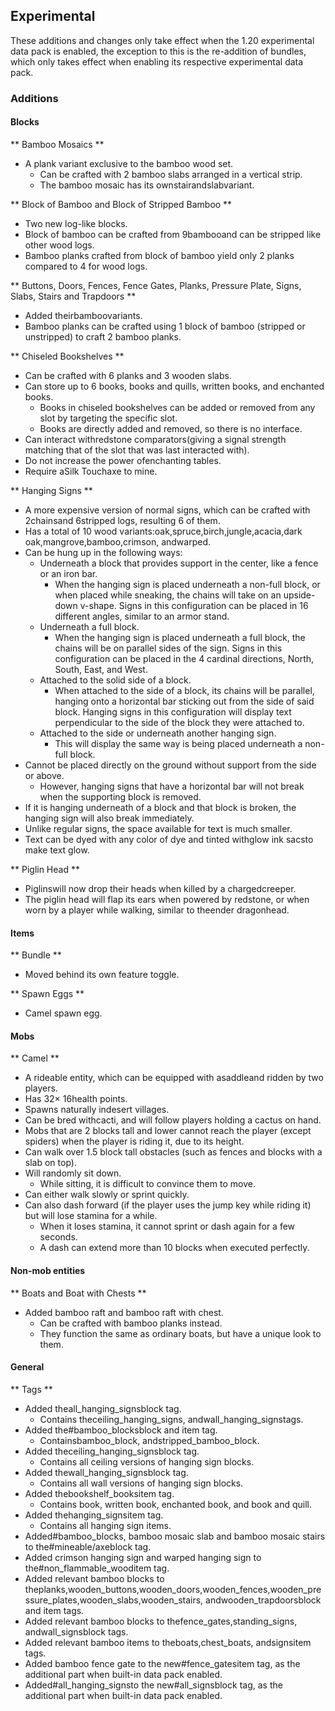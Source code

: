 ## Experimental
These additions and changes only take effect when the 1.20 experimental data pack is enabled, the exception to this is the re-addition of bundles, which only takes effect when enabling its respective experimental data pack.

### Additions
#### Blocks
** Bamboo Mosaics **
- A plank variant exclusive to the bamboo wood set.
	- Can be crafted with 2 bamboo slabs arranged in a vertical strip.
	- The bamboo mosaic has its ownstairandslabvariant.

** Block of Bamboo and Block of Stripped Bamboo **
- Two new log-like blocks.
- Block of bamboo can be crafted from 9bambooand can be stripped like other wood logs.
- Bamboo planks crafted from block of bamboo yield only 2 planks compared to 4 for wood logs.

** Buttons, Doors, Fences, Fence Gates, Planks, Pressure Plate, Signs, Slabs, Stairs and Trapdoors **
- Added theirbamboovariants.
- Bamboo planks can be crafted using 1 block of bamboo (stripped or unstripped) to craft 2 bamboo planks.

** Chiseled Bookshelves **
- Can be crafted with 6 planks and 3 wooden slabs.
- Can store up to 6 books, books and quills, written books, and enchanted books.
	- Books in chiseled bookshelves can be added or removed from any slot by targeting the specific slot.
	- Books are directly added and removed, so there is no interface.
- Can interact withredstone comparators(giving a signal strength matching that of the slot that was last interacted with).
- Do not increase the power ofenchanting tables.
- Require aSilk Touchaxe to mine.

** Hanging Signs **
- A more expensive version of normal signs, which can be crafted with 2chainsand 6stripped logs, resulting 6 of them.
- Has a total of 10 wood variants:oak,spruce,birch,jungle,acacia,dark oak,mangrove,bamboo,crimson, andwarped.
- Can be hung up in the following ways:
	- Underneath a block that provides support in the center, like a fence or an iron bar.
		- When the hanging sign is placed underneath a non-full block, or when placed while sneaking, the chains will take on an upside-down v-shape. Signs in this configuration can be placed in 16 different angles, similar to an armor stand.
	- Underneath a full block.
		- When the hanging sign is placed underneath a full block, the chains will be on parallel sides of the sign. Signs in this configuration can be placed in the 4 cardinal directions, North, South, East, and West.
	- Attached to the solid side of a block.
		- When attached to the side of a block, its chains will be parallel, hanging onto a horizontal bar sticking out from the side of said block. Hanging signs in this configuration will display text perpendicular to the side of the block they were attached to.
	- Attached to the side or underneath another hanging sign.
		- This will display the same way is being placed underneath a non-full block.
- Cannot be placed directly on the ground without support from the side or above.
	- However, hanging signs that have a horizontal bar will not break when the supporting block is removed.
- If it is hanging underneath of a block and that block is broken, the hanging sign will also break immediately.
- Unlike regular signs, the space available for text is much smaller.
- Text can be dyed with any color of dye and tinted withglow ink sacsto make text glow.

** Piglin Head **
- Piglinswill now drop their heads when killed by a chargedcreeper.
- The piglin head will flap its ears when powered by redstone, or when worn by a player while walking, similar to theender dragonhead.

#### Items
** Bundle **
- Moved behind its own feature toggle.

** Spawn Eggs **
- Camel spawn egg.

#### Mobs
** Camel **
- A rideable entity, which can be equipped with asaddleand ridden by two players.
- Has 32× 16health points.
- Spawns naturally indesert villages.
- Can be bred withcacti, and will follow players holding a cactus on hand.
- Mobs that are 2 blocks tall and lower cannot reach the player (except spiders) when the player is riding it, due to its height.
- Can walk over 1.5 block tall obstacles (such as fences and blocks with a slab on top).
- Will randomly sit down.
	- While sitting, it is difficult to convince them to move.
- Can either walk slowly or sprint quickly.
- Can also dash forward (if the player uses the jump key while riding it) but will lose stamina for a while.
	- When it loses stamina, it cannot sprint or dash again for a few seconds.
	- A dash can extend more than 10 blocks when executed perfectly.

#### Non-mob entities
** Boats and Boat with Chests **
- Added bamboo raft and bamboo raft with chest.
	- Can be crafted with bamboo planks instead.
	- They function the same as ordinary boats, but have a unique look to them.

#### General
** Tags **
- Added theall_hanging_signsblock tag.
	- Contains theceiling_hanging_signs, andwall_hanging_signstags.
- Added the#bamboo_blocksblock and item tag.
	- Containsbamboo_block, andstripped_bamboo_block.
- Added theceiling_hanging_signsblock tag.
	- Contains all ceiling versions of hanging sign blocks.
- Added thewall_hanging_signsblock tag.
	- Contains all wall versions of hanging sign blocks.
- Added thebookshelf_booksitem tag.
	- Contains book, written book, enchanted book, and book and quill.
- Added thehanging_signsitem tag.
	- Contains all hanging sign items.
- Added#bamboo_blocks, bamboo mosaic slab and bamboo mosaic stairs to the#mineable/axeblock tag.
- Added crimson hanging sign and warped hanging sign to the#non_flammable_wooditem tag.
- Added relevant bamboo blocks to theplanks,wooden_buttons,wooden_doors,wooden_fences,wooden_pressure_plates,wooden_slabs,wooden_stairs, andwooden_trapdoorsblock and item tags.
- Added relevant bamboo blocks to thefence_gates,standing_signs, andwall_signsblock tags.
- Added relevant bamboo items to theboats,chest_boats, andsignsitem tags.
- Added bamboo fence gate to the new#fence_gatesitem tag, as the additional part when built-in data pack enabled.
- Added#all_hanging_signsto the new#all_signsblock tag, as the additional part when built-in data pack enabled.

